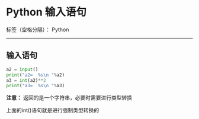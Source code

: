 # Python 输入语句

标签（空格分隔）： Python

---

## 输入语句
```python
a2 = input()
print("a2=  %s\n "%a2)
a3 = int(a2)**2
print("a3=  %s\n "%a3)
```

**注意：**
返回的是一个字符串，必要时需要进行类型转换

上面的int()语句就是进行强制类型转换的



